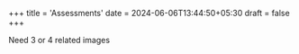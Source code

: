 +++
title = 'Assessments'
date = 2024-06-06T13:44:50+05:30
draft = false
+++

Need 3 or 4 related images
